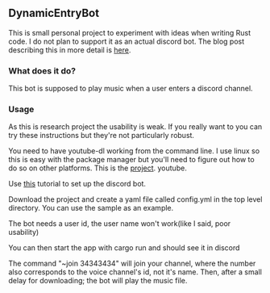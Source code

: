 
## DynamicEntryBot

This is small personal project to experiment with ideas when writing Rust code.
I do not plan to support it as an actual discord bot. The blog post 
describing this in more detail is [here](https://mitigatingfailure.com/Design%20Patterns%20in%20Rust.html).

### What does it do?

This bot is supposed to play music when a user enters a discord channel.

### Usage  
As this is research project the usability is weak. If you really want to
you can try these instructions but they're not particularly robust.

You need to have youtube-dl working from the command line. I use linux so
this is easy with the package manager but you'll need to figure out how to 
do so on other platforms. This is the [project](https://github.com/ytdl-org/youtube-dl).
youtube.

Use [this](https://discordpy.readthedocs.io/en/latest/discord.html) tutorial to set up the discord bot.

Download the project and create a yaml file called config.yml in the top level directory.
You can use the sample as an example.
  
The bot needs a user id, the user name won't work(like I said, poor usability)

You can then start the app with cargo run and should see it in discord

The command "~join 34343434" will join your channel, where the number also corresponds to 
the voice channel's id, not it's name. Then, after a small delay for downloading; the bot 
will play the music file.
